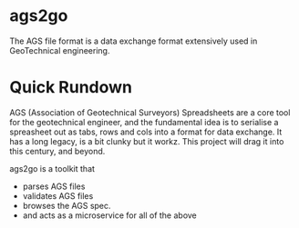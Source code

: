ags2go
=======

The AGS file format is a data exchange format 
extensively used in GeoTechnical engineering.

Quick Rundown
====================

AGS (Association of Geotechnical Surveyors)
Spreadsheets are a core tool for the 
geotechnical engineer, and the fundamental idea is to
serialise a spreasheet out as  tabs, rows and cols into a format
for data exchange. It has a long legacy, is a bit
clunky but it workz. This project will drag 
it into this century, and beyond.


ags2go is a toolkit that

- parses AGS files
- validates AGS files
- browses the AGS spec.
- and acts as a microservice for all of the above





